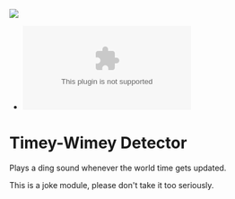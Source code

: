 ![](https://img.shields.io/badge/Foundry-v10-informational)

<!--- Downloads @ Latest Badge -->
<!--- replace <user>/<repo> with your username/repository -->

- ![Latest Release Download Count](https://img.shields.io/github/downloads/FloRad/foundry-timey-wimey/latest/module.zip)

# Timey-Wimey Detector

Plays a ding sound whenever the world time gets updated.

This is a joke module, please don't take it too seriously.
